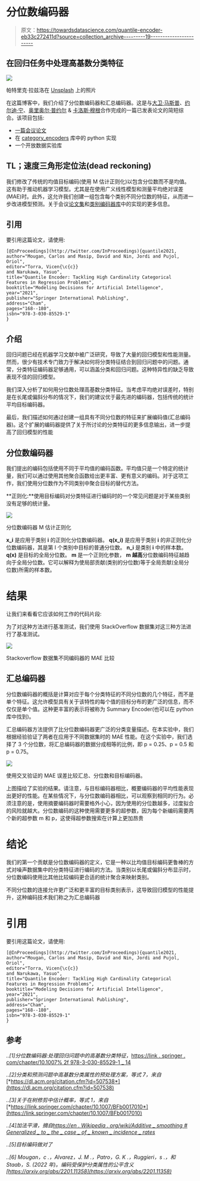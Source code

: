 # 分位数编码器

> 原文：<https://towardsdatascience.com/quantile-encoder-eb33c272411d?source=collection_archive---------19----------------------->

## 在回归任务中处理高基数分类特征

![](img/d57b2cc31a870dba7c6035d823c55ffa.png)

帕特里克·拉兹洛在 [Unsplash](https://unsplash.com/?utm_source=medium&utm_medium=referral) 上的照片

在这篇博客中，我们介绍了分位数编码器和汇总编码器。这是与[大卫·马斯普](https://www.linkedin.com/in/david-masip-bonet-935a284b/)、[约尔迪·宁](https://www.linkedin.com/in/dataminion/)、[奥里奥尔·普约尔](https://www.linkedin.com/in/oriolpujolvila/) & [卡洛斯·穆根](https://www.linkedin.com/in/carlosmougan/)合作完成的一篇已发表论文的简短综合。该项目包括:

*   [一篇会议论文](https://link.springer.com/chapter/10.1007%2F978-3-030-85529-1_14#citeas)
*   在 [category_encoders](https://contrib.scikit-learn.org/category_encoders/) 库中的 python 实现
*   一个开放数据实验库

## TL；速度三角形定位法(dead reckoning)

我们修改了传统的均值目标编码(使用 M 估计正则化)以包含分位数而不是均值。这有助于推动机器学习模型。尤其是在使用广义线性模型和测量平均绝对误差(MAE)时。此外，这允许我们创建一组包含每个类别不同分位数的特征，从而进一步改进模型预测。关于会议[论文集](https://link.springer.com/chapter/10.1007%2F978-3-030-85529-1_14#citeas)和[类别编码器库](https://contrib.scikit-learn.org/category_encoders/)中的实现的更多信息。

## 引用

要引用这篇论文，请使用:

```
[@InProceedings](http://twitter.com/InProceedings){quantile2021,
author="Mougan, Carlos and Masip, David and Nin, Jordi and Pujol, Oriol",
editor="Torra, Vicen{\c{c}}
and Narukawa, Yasuo",
title="Quantile Encoder: Tackling High Cardinality Categorical Features in Regression Problems",
booktitle="Modeling Decisions for Artificial Intelligence",
year="2021",
publisher="Springer International Publishing",
address="Cham",
pages="168--180",
isbn="978-3-030-85529-1"
}
```

## 介绍

回归问题已经在机器学习文献中被广泛研究，导致了大量的回归模型和性能测量。然而，很少有技术专门致力于解决如何将分类特征结合到回归问题中的问题。通常，分类特征编码器足够通用，可以涵盖分类和回归问题。这种特异性的缺乏导致表现不佳的回归模型。

我们深入分析了如何用分位数处理高基数分类特征。当考虑平均绝对误差时，特别是在长尾或偏斜分布的情况下，我们的建议优于最先进的编码器，包括传统的统计平均目标编码器。

最后，我们描述如何通过创建一组具有不同分位数的特征来扩展编码值(汇总编码器)。这个扩展的编码器提供了关于所讨论的分类特征的更多信息输出，进一步提高了回归模型的性能

## 分位数编码器

我们提出的编码包括使用不同于平均值的编码函数。平均值只是一个特定的统计量，我们可以通过使用其他聚合函数给出更丰富、更有意义的编码。对于这项工作，我们使用分位数作为不同类别中聚合目标的替代方法。

**正则化:**使用目标编码对分类特征进行编码时的一个常见问题是对于某些类别没有足够的统计量。

![](img/83893ec2bd5a88411313ef7f1cbdae83.png)

分位数编码器 M 估计正则化

**x_i** 是应用于类别 **i** 的正则化分位数编码器。
**q(x_i)** 是应用于类别 **i** 的非正则化分位数编码器，其是第 I 个类别中目标的普通分位数。
**n_i** 是类别 **i** 中的样本数。
**q(x)** 是目标的全局分位数。
**m** 是一个正则化参数， **m 越高**分位数编码特征越趋向于全局分位数。它可以解释为使局部贡献(类别的分位数)等于全局贡献(全局分位数)所需的样本数。

# 结果

让我们来看看它应该如何工作的代码片段:

为了对这种方法进行基准测试，我们使用 StackOverflow 数据集对这三种方法进行了基准测试。

![](img/16b77c9ae8707af12ed0d2b11d591f72.png)

Stackoverflow 数据集不同编码器的 MAE 比较

## **汇总编码器**

分位数编码器的概括是计算对应于每个分类特征的不同分位数的几个特征，而不是单个特征。这允许模型具有关于该特性的每个值的目标分布的更广泛的信息，而不仅仅是单个值。这种更丰富的表示将被称为 Summary Encoder(也可以在 python 库中找到)。

汇总编码器方法提供了比分位数编码器更广泛的分类变量描述。在本实验中，我们根据经验验证了两者在应用于不同数据集时的 MAE 性能。在这个实验中，我们选择了 3 个分位数，将汇总编码器的数据分成相等的比例，即 p = 0.25、p = 0.5 和 p = 0.75。

![](img/883e06d20c51a38fd16a35e4f3355729.png)

使用交叉验证的 MAE 误差比较汇总、分位数和目标编码器。

上图描绘了实验的结果。请注意，与目标编码器相比，概要编码器的平均性能表现出更好的性能。在某些情况下，与分位数编码器相比，可以观察到相同的行为。必须注意的是，使用摘要编码器时需要格外小心，因为使用的分位数越多，过度拟合的风险就越大。分位数编码的这种使用需要更多的超参数，因为每个新编码需要两个新的超参数 m 和 p，这使得超参数搜索在计算上更加昂贵

# 结论

我们的第一个贡献是分位数编码器的定义，它是一种以比均值目标编码更鲁棒的方式对噪声数据集中的分类特征进行编码的方法。当类别以长尾或偏斜分布显示时，分位数编码使用比其他比较编码更合适的统计聚合来映射类别。

不同分位数的连接允许更广泛和更丰富的目标类别表示，这导致回归模型的性能提升，这种编码技术我们称之为汇总编码器

# 引用

要引用这篇论文，请使用:

```
[@InProceedings](http://twitter.com/InProceedings){quantile2021,
author="Mougan, Carlos and Masip, David and Nin, Jordi and Pujol, Oriol",
editor="Torra, Vicen{\c{c}}
and Narukawa, Yasuo",
title="Quantile Encoder: Tackling High Cardinality Categorical Features in Regression Problems",
booktitle="Modeling Decisions for Artificial Intelligence",
year="2021",
publisher="Springer International Publishing",
address="Cham",
pages="168--180",
isbn="978-3-030-85529-1"
}
```

## 参考

*..[1]分位数编码器:处理回归问题中的高基数分类特征，*[https://link . springer . com/chapter/10.1007% 2f 978-3-030-85529-1 _ 14](https://link.springer.com/chapter/10.1007%2F978-3-030-85529-1_14)

*..[2]分类和预测问题中高基数分类属性的预处理方案，等式 7，来自*[*https://dl.acm.org/citation.cfm?id=507538*](https://dl.acm.org/citation.cfm?id=507538)

*..[3]关于在树修剪中估计概率，等式 1，来自*[*https://link.springer.com/chapter/10.1007/BFb0017010*](https://link.springer.com/chapter/10.1007/BFb0017010)

*..[4]加法平滑，摘自*[*https://en . Wikipedia . org/wiki/Additive _ smoothing # Generalized _ to _ the _ case _ of _ known _ incidence _ rates*](https://en.wikipedia.org/wiki/Additive_smoothing#Generalized_to_the_case_of_known_incidence_rates)

*..[5]目标编码做对了*[](https://maxhalford.github.io/blog/target-encoding/)

*..[6] Mougan，c .，Alvarez，J. M .，Patro，G. K .，Ruggieri，s .，和 Staab，S. (2022 年)。编码受保护分类属性的公平含义[https://arxiv.org/abs/2201.11358](https://arxiv.org/abs/2201.11358)*